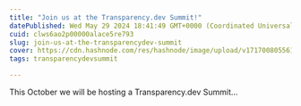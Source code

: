 ```yaml
---
title: "Join us at the Transparency.dev Summit!"
datePublished: Wed May 29 2024 18:41:49 GMT+0000 (Coordinated Universal Time)
cuid: clws6ao2p00000alace5re793
slug: join-us-at-the-transparencydev-summit
cover: https://cdn.hashnode.com/res/hashnode/image/upload/v1717008055617/fbd51801-62a7-4449-99d8-bb713d79f362.png
tags: transparencydevsummit

---
```


This October we will be hosting a Transparency.dev Summit...